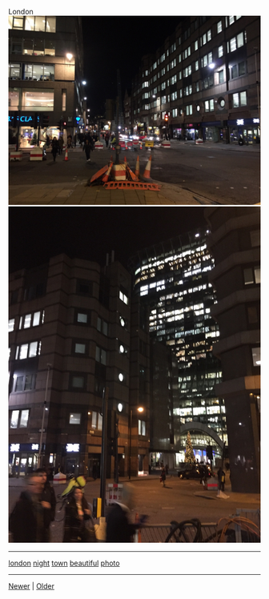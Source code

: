 <!--
title: London
date: 2020-06-28T14:43:49.640Z
tags: london, night, town, beautiful, photo
-->


London
![](105020950857-0.jpg)
![](105020950857-1.jpg)

<!--BOTTOM-POST-NAVIGATION-->
---

[london](tag-london.md) [night](tag-night.md) [town](tag-town.md) [beautiful](tag-beautiful.md) [photo](tag-photo.md)

---

[Newer](104834678982.md) | [Older](105170315382.md)